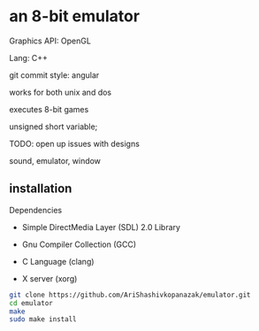 # an 8-bit emulator

Graphics API: OpenGL

Lang: C++

git commit style: angular

works for both unix and dos

executes 8-bit games

unsigned short variable;

TODO: open up issues with designs

sound,
emulator,
window

## installation

Dependencies

* Simple DirectMedia Layer (SDL) 2.0 Library

* Gnu Compiler Collection (GCC)

* C Language (clang)

* X server (xorg)

``` bash
git clone https://github.com/AriShashivkopanazak/emulator.git
cd emulator
make
sudo make install
```
